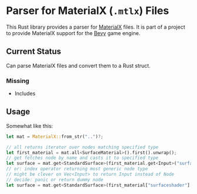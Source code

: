 # Parser for MaterialX (`.mtlx`) Files

This Rust library provides a parser for [MaterialX](https://materialx.org) files.
It is part of a project to provide MaterialX support for the [Bevy](https://bevyengine.org/) game engine.

## Current Status

Can parse MaterialX files and convert them to a Rust struct.

### Missing

- Includes

## Usage

Somewhat like this:

```rust
let mat = MaterialX::from_str("..")?;

// all returns iterator over nodes matching specified type
let first_material = mat.all<SurfaceMaterial>().first().unwrap();
// get fetches node by name and casts it to specified type
let surface = mat.get<StandardSurface>(first_material.get<Input>("surfaceshader").nodename);
// or: index operator returning most generic node type
// might be clever on Vec<Input> to return Input instead of Node
// decide: panic or return dummy node
let surface = mat.get<StandardSurface>(first_material["surfaceshader"].nodename);
```
